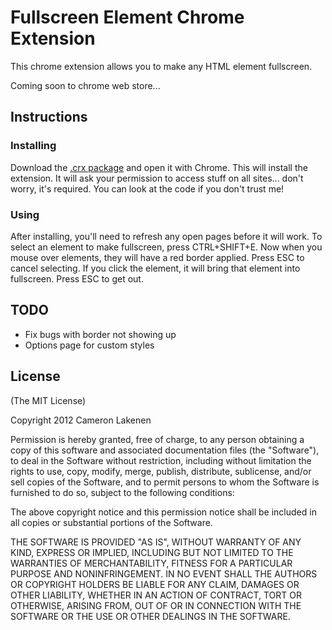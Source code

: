 # Fullscreen Element Chrome Extension #

This chrome extension allows you to make any HTML element fullscreen.

Coming soon to chrome web store...

## Instructions ##
### Installing ###
Download the [.crx package](https://github.com/camupod/fullscreen-element/blob/master/fullscreen-element.crx?raw=true) and open it with Chrome. This will install the extension. It will ask your permission to access stuff on all sites... don't worry, it's required. You can look at the code if you don't trust me!

### Using ###
After installing, you'll need to refresh any open pages before it will work. To select an element to make fullscreen, press CTRL+SHIFT+E. Now when you mouse over elements, they will have a red border applied. Press ESC to cancel selecting. If you click the element, it will bring that element into fullscreen. Press ESC to get out.

## TODO ##
 * Fix bugs with border not showing up
 * Options page for custom styles


## License ##

(The MIT License)

Copyright 2012 Cameron Lakenen

Permission is hereby granted, free of charge, to any person obtaining
a copy of this software and associated documentation files (the
"Software"), to deal in the Software without restriction, including
without limitation the rights to use, copy, modify, merge, publish,
distribute, sublicense, and/or sell copies of the Software, and to
permit persons to whom the Software is furnished to do so, subject to
the following conditions:

The above copyright notice and this permission notice shall be
included in all copies or substantial portions of the Software.

THE SOFTWARE IS PROVIDED "AS IS", WITHOUT WARRANTY OF ANY KIND,
EXPRESS OR IMPLIED, INCLUDING BUT NOT LIMITED TO THE WARRANTIES OF
MERCHANTABILITY, FITNESS FOR A PARTICULAR PURPOSE AND
NONINFRINGEMENT. IN NO EVENT SHALL THE AUTHORS OR COPYRIGHT HOLDERS BE
LIABLE FOR ANY CLAIM, DAMAGES OR OTHER LIABILITY, WHETHER IN AN ACTION
OF CONTRACT, TORT OR OTHERWISE, ARISING FROM, OUT OF OR IN CONNECTION
WITH THE SOFTWARE OR THE USE OR OTHER DEALINGS IN THE SOFTWARE.
